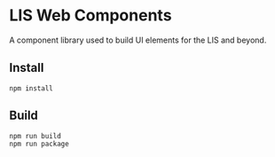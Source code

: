 # LIS Web Components

A component library used to build UI elements for the LIS and beyond.

## Install

```
npm install
```

## Build

```
npm run build
npm run package
```
